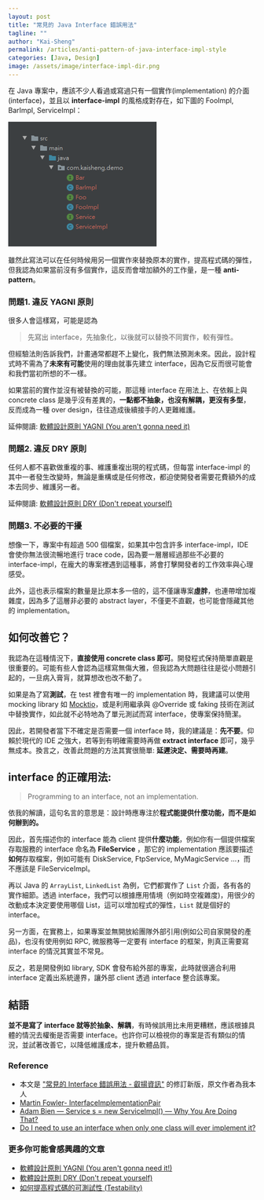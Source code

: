 ```yaml
---
layout: post
title: "常見的 Java Interface 錯誤用法"
tagline: ""
author: "Kai-Sheng"
permalink: /articles/anti-pattern-of-java-interface-impl-style
categories: [Java, Design]
image: /assets/image/interface-impl-dir.png
--- 
```


在 Java 專案中，應該不少人看過或寫過只有一個實作(implementation) 的介面 (interface)，並且以 **interface-impl** 的風格成對存在，如下圖的 FooImpl, BarImpl, ServiceImpl：

![常見的 Interface 錯誤用法](/assets/image/interface-impl-dir.png?margin=vertical-medium)

雖然此寫法可以在任何時候用另一個實作來替換原本的實作，提高程式碼的彈性，但我認為如果當前沒有多個實作，這反而會增加額外的工作量，是一種 **anti-pattern**。

### **問題1. 違反 YAGNI 原則**
很多人會這樣寫，可能是認為

>
> 先寫出 interface，先抽象化，以後就可以替換不同實作，較有彈性。
>

但經驗法則告訴我們，計畫通常都趕不上變化，我們無法預測未來。因此，設計程式時不需為了**未來有可能**使用的理由就事先建立 interface，因為它反而很可能會和我們當初所想的不一樣。

如果當前的實作並沒有被替換的可能，那這種 interface 在用法上、在依賴上與 concrete class 是幾乎沒有差異的，**一點都不抽象，也沒有解耦，更沒有多型**，反而成為一種 over design，往往造成後續接手的人更難維護。


延伸閱讀: [軟體設計原則 YAGNI (You aren't gonna need it)](/articles/yagni-principle)

### **問題2. 違反 DRY 原則**
任何人都不喜歡做重複的事、維護重複出現的程式碼，但每當 interface-impl 的其中一者發生改變時，無論是重構或是任何修改，都迫使開發者需要花費額外的成本去同步、維護另一者。

延伸閱讀: [軟體設計原則 DRY (Don't repeat yourself)](/articles/dry-principle) 

### **問題3. 不必要的干擾**
想像一下，專案中有超過 500 個檔案，如果其中包含許多 interface-impl，IDE 會使你無法很流暢地進行 trace code，因為要一層層經過那些不必要的 interface-impl，在龐大的專案裡遇到這種事，將會打擊開發者的工作效率與心理感受。

此外，這也表示檔案的數量是比原本多一倍的，這不僅讓專案**虛胖**，也連帶增加複雜度，因為多了這層非必要的 abstract layer，不僅更不直觀，也可能會隱藏其他的 implementation。
 
## **如何改善它？**
我認為在這種情況下，**直接使用 concrete class 即可**。開發程式保持簡單直觀是很重要的。可能有些人會認為這樣寫無傷大雅，但我認為大問題往往是從小問題引起的，一旦病入膏肓，就算想改也改不動了。

如果是為了寫**測試**，在 test 裡會有唯一的 implementation 時，我建議可以使用 mocking library 如 [Mocktio](https://site.mockito.org/)，或是利用繼承與 @Override 或 faking 技術在測試中替換實作，如此就不必特地為了單元測試而寫 interface，使專案保持簡潔。

因此，若開發者當下不確定是否需要一個 interface 時，我的建議是：**先不要**。仰賴於現代的 IDE 之強大，若等到有明確需要時再做 **extract interface** 即可，幾乎無成本。換言之，改善此問題的方法其實很簡單: **延遲決定、需要時再建**。 
 

## **interface 的正確用法**:
> 
> Programming to an interface, not an implementation.
> 

依我的解讀，這句名言的意思是：設計時應專注於**程式能提供什麼功能，而不是如何辦到的。**

因此，首先描述你的 interface 能為 client 提供**什麼功能**，例如你有一個提供檔案存取服務的 interface 命名為 **FileService** ，那它的 implementation 應該要描述**如何**存取檔案，例如可能有 DiskService, FtpService, MyMagicService …，而不應該是 FileServiceImpl。

再以 Java 的 `ArrayList`, `LinkedList` 為例，它們都實作了 `List` 介面，各有各的實作細節。透過 interface，我們可以根據應用情境（例如時空複雜度)，用很少的改動成本決定要使用哪個 List，這可以增加程式的彈性，`List` 就是個好的 interface。

另一方面，在實務上，如果專案並無開放給團隊外部引用(例如公司自家開發的產品)，也沒有使用例如 RPC, 微服務等一定要有 interface 的框架，則真正需要寫 interface 的情況其實並不常見。

反之，若是開發例如 library, SDK 會發布給外部的專案，此時就很適合利用 interface 定義出系統邊界，讓外部 client 透過 interface 整合該專案。

## **結語**
**並不是寫了 interface 就等於抽象、解耦**，有時候誤用比未用更糟糕，應該根據具體的情況去權衡是否需要 interface。也許你可以檢視你的專案是否有類似的情況，並試著改善它，以降低維護成本，提升軟體品質。
### **Reference**
- 本文是 ["常見的 Interface 錯誤用法 - 叡揚資訊"](https://www.gss.com.tw/blog/interface) 的修訂新版，原文作者為我本人
- [Martin Fowler- InterfaceImplementationPair](https://martinfowler.com/bliki/InterfaceImplementationPair.html)
- [Adam Bien — Service s = new ServiceImpl() — Why You Are Doing That?](http://adambien.blog/roller/abien/entry/service_s_new_serviceimpl_why)
- [Do I need to use an interface when only one class will ever implement it?](https://softwareengineering.stackexchange.com/questions/159813/do-i-need-to-use-an-interface-when-only-one-class-will-ever-implement-it/159815#159815)


### **更多你可能會感興趣的文章**
- [軟體設計原則 YAGNI (You aren't gonna need it!)](/articles/yagni-principle)
- [軟體設計原則 DRY (Don't repeat yourself)](/articles/dry-principle)
- [如何提高程式碼的可測試性 (Testability)](/articles/testability)
